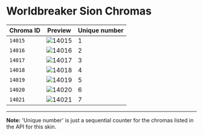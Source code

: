 # Worldbreaker Sion Chromas

| Chroma ID | Preview | Unique number |
|---|---|---|
| `14015` | ![14015](https://raw.communitydragon.org/latest/plugins/rcp-be-lol-game-data/global/default/v1/champion-chroma-images/14/14015.png) | 1 |
| `14016` | ![14016](https://raw.communitydragon.org/latest/plugins/rcp-be-lol-game-data/global/default/v1/champion-chroma-images/14/14016.png) | 2 |
| `14017` | ![14017](https://raw.communitydragon.org/latest/plugins/rcp-be-lol-game-data/global/default/v1/champion-chroma-images/14/14017.png) | 3 |
| `14018` | ![14018](https://raw.communitydragon.org/latest/plugins/rcp-be-lol-game-data/global/default/v1/champion-chroma-images/14/14018.png) | 4 |
| `14019` | ![14019](https://raw.communitydragon.org/latest/plugins/rcp-be-lol-game-data/global/default/v1/champion-chroma-images/14/14019.png) | 5 |
| `14020` | ![14020](https://raw.communitydragon.org/latest/plugins/rcp-be-lol-game-data/global/default/v1/champion-chroma-images/14/14020.png) | 6 |
| `14021` | ![14021](https://raw.communitydragon.org/latest/plugins/rcp-be-lol-game-data/global/default/v1/champion-chroma-images/14/14021.png) | 7 |

---

**Note:** 'Unique number' is just a sequential counter for the chromas listed in the API for this skin.